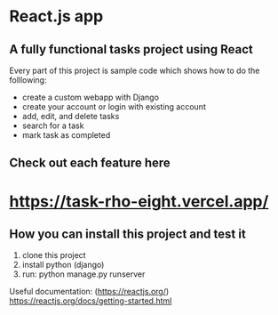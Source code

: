 # React.js app 

## A fully functional tasks project using React 


Every part of this project is sample code which shows how to do the folllowing:

* create a custom webapp with Django
* create your account or login with existing account
* add, edit, and delete tasks 
* search for a task
* mark task as completed


## Check out each feature here
# https://task-rho-eight.vercel.app/


## How you can install this project and test it
1. clone this project
2. install python (django)
3. run: python manage.py runserver

Useful documentation: (https://reactjs.org/) https://reactjs.org/docs/getting-started.html
